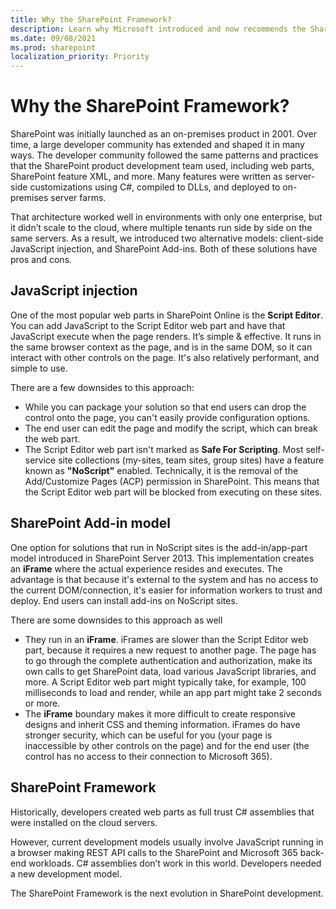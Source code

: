 ```yaml
---
title: Why the SharePoint Framework?
description: Learn why Microsoft introduced and now recommends the SharePoint Framework for customer SharePoint extensibility and customizations.
ms.date: 09/08/2021
ms.prod: sharepoint
localization_priority: Priority
---
```


# Why the SharePoint Framework?

SharePoint was initially launched as an on-premises product in 2001. Over time, a large developer community has extended and shaped it in many ways. The developer community followed the same patterns and practices that the SharePoint product development team used, including web parts, SharePoint feature XML, and more. Many features were written as server-side customizations using C#, compiled to DLLs, and deployed to on-premises server farms.

That architecture worked well in environments with only one enterprise, but it didn’t scale to the cloud, where multiple tenants run side by side on the same servers. As a result, we introduced two alternative models: client-side JavaScript injection, and SharePoint Add-ins. Both of these solutions have pros and cons.

## JavaScript injection

One of the most popular web parts in SharePoint Online is the **Script Editor**. You can add JavaScript to the Script Editor web part and have that JavaScript execute when the page renders. It’s simple & effective. It runs in the same browser context as the page, and is in the same DOM, so it can interact with other controls on the page. It's also relatively performant, and simple to use.

There are a few downsides to this approach:

- While you can package your solution so that end users can drop the control onto the page, you can't easily provide configuration options.
- The end user can edit the page and modify the script, which can break the web part.
- The Script Editor web part isn't marked as **Safe For Scripting**. Most self-service site collections (my-sites, team sites, group sites) have a feature known as **"NoScript"** enabled. Technically, it is the removal of the Add/Customize Pages (ACP) permission in SharePoint. This means that the Script Editor web part will be blocked from executing on these sites.

## SharePoint Add-in model

One option for solutions that run in NoScript sites is the add-in/app-part model introduced in SharePoint Server 2013. This implementation creates an **iFrame** where the actual experience resides and executes. The advantage is that because it's external to the system and has no access to the current DOM/connection, it's easier for information workers to trust and deploy. End users can install add-ins on NoScript sites.

There are some downsides to this approach as well

- They run in an **iFrame**. iFrames are slower than the Script Editor web part, because it requires a new request to another page. The page has to go through the complete authentication and authorization, make its own calls to get SharePoint data, load various JavaScript libraries, and more. A Script Editor web part might typically take, for example, 100 milliseconds to load and render, while an app part might take 2 seconds or more.
- The **iFrame** boundary makes it more difficult to create responsive designs and inherit CSS and theming information. iFrames do have stronger security, which can be useful for you (your page is inaccessible by other controls on the page) and for the end user (the control has no access to their connection to Microsoft 365).

## SharePoint Framework

Historically, developers created web parts as full trust C# assemblies that were installed on the cloud servers.

However, current development models usually involve JavaScript running in a browser making REST API calls to the SharePoint and Microsoft 365 back-end workloads. C# assemblies don’t work in this world. Developers needed a new development model.

The SharePoint Framework is the next evolution in SharePoint development.

